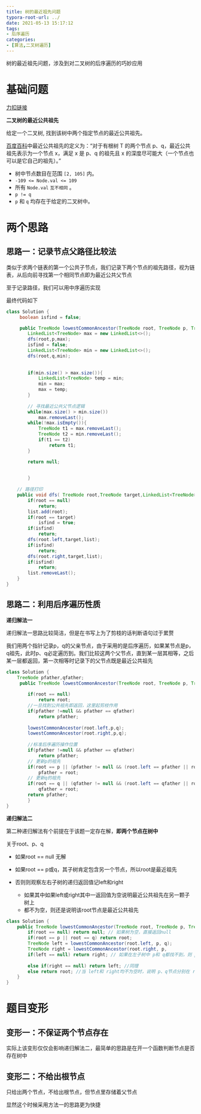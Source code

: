 ```yaml
---
title: 树的最近祖先问题
typora-root-url: ../
date: 2021-05-13 15:17:12
tags:
- 后序遍历
categories:
- [算法,二叉树遍历]
---
```


树的最近祖先问题，涉及到对二叉树的后序遍历的巧妙应用

<!--more-->

# 基础问题

[力扣链接](https://leetcode-cn.com/problems/lowest-common-ancestor-of-a-binary-tree/)

**二叉树的最近公共祖先**

给定一个二叉树, 找到该树中两个指定节点的最近公共祖先。

[百度百科](https://baike.baidu.com/item/最近公共祖先/8918834?fr=aladdin)中最近公共祖先的定义为：“对于有根树 T 的两个节点 p、q，最近公共祖先表示为一个节点 x，满足 x 是 p、q 的祖先且 x 的深度尽可能大（一个节点也可以是它自己的祖先）。”

- 树中节点数目在范围 `[2, 105]` 内。
- `-109 <= Node.val <= 109`
- 所有 `Node.val` `互不相同` 。
- `p != q`
- `p` 和 `q` 均存在于给定的二叉树中。

# 两个思路

## 思路一：记录节点父路径比较法

类似于求两个链表的第一个公共子节点，我们记录下两个节点的祖先路径，视为链表，从后向前寻找第一个相同节点即为最近公共父节点

至于记录路径，我们可以用中序遍历实现

最终代码如下

```java
class Solution {
	 boolean isfind = false;

	 public TreeNode lowestCommonAncestor(TreeNode root, TreeNode p, TreeNode q) {
        LinkedList<TreeNode> max = new LinkedList<>();
        dfs(root,p,max);
        isfind = false;
        LinkedList<TreeNode> min = new LinkedList<>();
        dfs(root,q,min);
         
         
        if(min.size() > max.size()){
            LinkedList<TreeNode> temp = min;
            min = max;
            max = temp;
        }
         
        // 寻找最近公共父节点逻辑
        while(max.size() > min.size())
            max.removeLast();
        while(!max.isEmpty()){
            TreeNode t1 = max.removeLast();
            TreeNode t2 = min.removeLast();
            if(t1 == t2)
                return t1;
        }

        return null;
        

	    }
	
	// 路径打印
    public void dfs( TreeNode root,TreeNode target,LinkedList<TreeNode> list){
        if(root == null)
            return;
        list.add(root);
        if(root == target)
            isfind = true;
        if(isfind)
            return;
        dfs(root.left,target,list);
        if(isfind)
            return;
        dfs(root.right,target,list);
        if(isfind)
            return;
        list.removeLast();
    }
}
```



## 思路二：利用后序遍历性质

**递归解法一**

递归解法一思路比较简洁，但是在书写上为了剪枝的话判断语句过于累赘

我们用两个指针记录p，q的父亲节点，由于采用的是后序遍历，如果某节点是p，q祖先，此时p、q必定遍历到。我们比较这两个父节点，直到某一层其相等，之后某一层都返回，第一次相等时记录下的父节点既是最近公共祖先



```java
class Solution {
 	TreeNode pfather,qfather;
	 public TreeNode lowestCommonAncestor(TreeNode root, TreeNode p, TreeNode q) {
         
        if(root == null)
            return root;
        //一旦找到公共祖先即返回，这里起剪枝作用
        if(pfather !=null && pfather == qfather)
            return pfather;
         
        lowestCommonAncestor(root.left,p,q);
        lowestCommonAncestor(root.right,p,q);
         
        //标准后序遍历操作位置
        if(pfather !=null && pfather == qfather)
            return pfather;  
        // 更新p的祖先
        if(root == p || (pfather != null && (root.left == pfather || root.right == pfather)))
            pfather = root; 
        // 更新q的祖先
        if(root == q || (qfather != null && (root.left == qfather || root.right == qfather)))
            qfather = root;
        return pfather;
	    }
}
```

**递归解法二**

第二种递归解法有个前提在于该题一定存在解，**即两个节点在树中**

关于root、p、q

- 如果root == null 无解

- 如果root == p或q，其子树肯定包含另一个节点，所以root是最近祖先
- 否则则观察左右子树的递归返回值记left和right
  - 如果其中如果left或right其中一返回值为空说明最近公共祖先在另一颗子树上
  - 都不为空，则还是说明该root节点是最近公共祖先

```java
class Solution {
    public TreeNode lowestCommonAncestor(TreeNode root, TreeNode p, TreeNode q) {
        if(root == null) return null; // 如果树为空，直接返回null
        if(root == p || root == q) return root; 
        TreeNode left = lowestCommonAncestor(root.left, p, q); 
        TreeNode right = lowestCommonAncestor(root.right, p, 
        if(left == null) return right; // 如果在左子树中 p和 q都找不到，则 p和 q一定都在右子树中，右子树中先遍历到的那个就是最近公共祖先
                                              
        else if(right == null) return left; //同理
        else return root; //当 left和 right均不为空时，说明 p、q节点分别在 root异侧, 最近公共祖先即为 root
    }
}
```

# 题目变形

## 变形一：不保证两个节点存在

实际上该变形仅仅会影响递归解法二，最简单的思路是在开一个函数判断节点是否存在树中

## 变形二：不给出根节点

只给出两个节点，不给出根节点，但节点里存储着父节点

显然这个时候采用方法一的思路更为快捷
